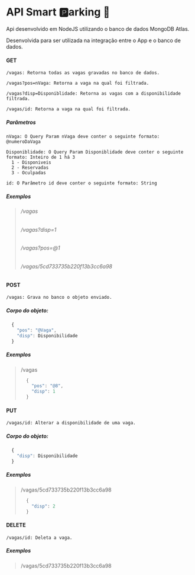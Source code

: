 # API Smart :parking:arking :car:
Api desenvolvido em NodeJS utilizando o banco de dados MongoDB Atlas.

Desenvolvida para ser utilizada na integração entre o App e o banco de dados.


  ####  GET

    /vagas: Retorna todas as vagas gravadas no banco de dados.

    /vagas?pos=nVaga: Retorna a vaga na qual foi filtrada.
    
    /vagas?disp=Disponiblidade: Retorna as vagas com a disponibilidade filtrada.
    
    /vagas/id: Retorna a vaga na qual foi filtrada.

##### Parâmetros
    nVaga: O Query Param nVaga deve conter o seguinte formato: @numeroDaVaga
    
    Disponiblidade: O Query Param Disponiblidade deve conter o seguinte formato: Inteiro de 1 há 3
      1 - Disponiveis
      2 - Reservadas
      3 - Oculpadas

    id: O Parâmetro id deve conter o seguinte formato: String
    
##### Exemplos
>  ###### /vagas
>  ###### /vagas?disp=1
>  ###### /vagas?pos=@1
>  ###### /vagas/5cd733735b220f13b3cc6a98
  

  ####  POST

    /vagas: Grava no banco o objeto enviado.

  ##### Corpo do objeto:

  ```javascript
    {
      "pos": "@Vaga",
      "disp": Disponibilidade
    }
  ```
  
##### Exemplos
>    /vagas
>
>  ```javascript
>    {
>      "pos": "@8",
>      "disp": 1
>    }
>  ```


  ####  PUT
  
    /vagas/id: Alterar a disponibilidade de uma vaga.
    
 ##### Corpo do objeto:

  ```javascript
    {
      "disp": Disponibilidade
    }
  ```
  
##### Exemplos
>    /vagas/5cd733735b220f13b3cc6a98
>
>  ```javascript
>    {
>      "disp": 2
>    }
>  ```


  ####  DELETE
  
    /vagas/id: Deleta a vaga.
    
 
##### Exemplos
>    /vagas/5cd733735b220f13b3cc6a98


